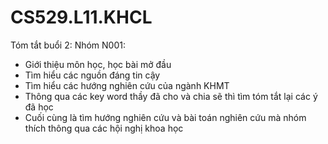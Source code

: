 # CS529.L11.KHCL
Tóm tắt buổi 2:
Nhóm N001:
- Giới thiệu môn học, học bài mở đầu
- Tìm hiểu các nguồn đáng tin cậy
- Tìm hiểu các hướng nghiên cứu của ngành KHMT
- Thông qua các key word thầy đã cho và chia sẽ thì tìm tóm tắt lại các ý đã học
- Cuối cùng là tìm hướng nghiên cứu và bài toán nghiên cứu mà nhóm thích thông qua các hội nghị khoa học
